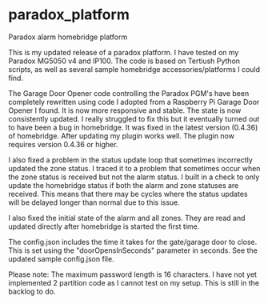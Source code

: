 # paradox_platform
Paradox alarm homebridge platform

This is my updated release of a paradox platform.  I have tested on my Paradox MG5050 v4 and IP100.
The code is based on Tertiush Python scripts, as well as several sample homebridge accessories/platforms I could find.

The Garage Door Opener code controlling the Paradox PGM's have been completely rewritten using code I adopted from a Raspberry Pi Garage Door Opener I found.
It is now more responsive and stable.  The state is now consistently updated.  I really struggled to fix this but it eventually turned out to have been a bug in homebridge.
It was fixed in the latest version (0.4.36) of homebridge. After updating my plugin works well.  The plugin now requires version 0.4.36 or higher.

I also fixed a problem in the status update loop that sometimes incorrectly updated the zone status.
I traced it to a problem that sometimes occur when the zone status is received but not the alarm status.
I built in a check to only update the homebridge status if both the alarm and zone statuses are received.
This means that there may be cycles where the status updates will be delayed longer than normal due to this issue.

I also fixed the initial state of the alarm and all zones.  They are read and updated directly after homebridge is started the first time.

The config.json includes the time it takes for the gate/garage door to close.
This is set using the "doorOpensInSeconds" parameter in seconds. See the updated sample config.json file.

Please note:
The maximum password length is 16 characters.
I have not yet implemented 2 partition code as I cannot test on my setup.  This is still in the backlog to do.

